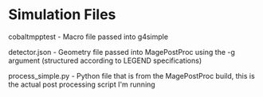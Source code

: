 # Simulation Files

cobaltmpptest - Macro file passed into g4simple 

detector.json - Geometry file passed into MagePostProc using the -g argument (structured according to LEGEND specifications)

process_simple.py - Python file that is from the MagePostProc build, this is the actual post processing script I'm running

